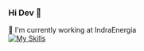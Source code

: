 ### Hi Dev 👋

🔭 I'm currently working at IndraEnergia
<br/>
[![My Skills](https://skillicons.dev/icons?i=CS,dotnet,aws,java,js,ts,nodejs,jquery,mysql,sqlite,prisma,react)](https://skillicons.dev)

